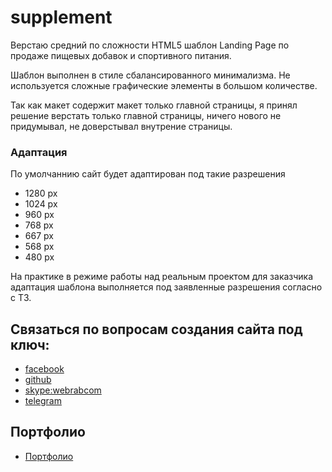# supplement

Верстаю средний по сложности HTML5 шаблон Landing Page по продаже пищевых добавок и спортивного питания.

Шаблон выполнен в стиле сбалансированного минимализма. Не используется сложные графические элементы в большом количестве.

Так как макет содержит макет только главной страницы, я принял решение верстать только главной страницы, ничего нового не придумывал, не доверстывал внутрение страницы.

### Адаптация

По умолчаннию сайт будет адаптирован под такие разрешения

* 1280 px
* 1024 px
* 960 px
* 768 px
* 667 px
* 568 px
* 480 px

На практике в режиме работы над реальным проектом для заказчика адаптация шаблона выполняется под заявленные разрешения согласно с ТЗ.

## Связаться по вопросам создания сайта под ключ:

- [facebook](https://www.facebook.com/frontendercode)
- [github](https://github.com/frontend-coder)
- [skype:webrabcom](href="skype:webrabcom")
- [telegram](https://t.me/frontendcoder)

## Портфолио

- [Портфолио](https://frontend-coder.github.io)

